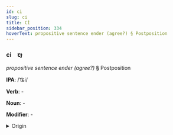 ```yaml
---
id: ci
slug: ci
title: Cİ
sidebar_position: 334
hoverText: propositive sentence ender (agree?) § Postposition
---
```


### ci&emsp;<span kind="abugida">ꞇɟ</span>

*propositive sentence ender (agree?)* **§** Postposition

**IPA**: /ˈt͡ɕi/

**Verb**: -

**Noun**: -

**Modifier**: -

<details>
    <summary>Origin</summary>
    Korean 지 -ji /t͡ɕi/<br/>
    <em>Koreic Language Family</em>
</details>